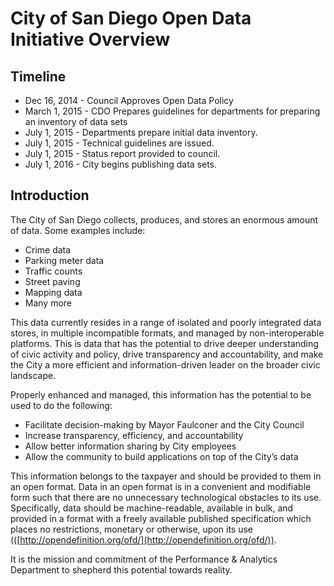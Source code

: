 # City of San Diego Open Data Initiative Overview

## Timeline
* Dec 16, 2014  - Council Approves Open Data Policy
* March 1, 2015 - CDO Prepares guidelines for departments for preparing an inventory of data sets
* July 1, 2015 - Departments prepare initial data inventory.
* July 1, 2015 - Technical guidelines are issued.
* July 1, 2015 - Status report provided to council.
* July 1, 2016 - City begins publishing data sets.

## Introduction
The City of San Diego collects, produces, and stores an enormous amount of data. Some examples include:

* Crime data
* Parking meter data
* Traffic counts
* Street paving
* Mapping data
* Many more

This data currently resides in a range of isolated and poorly integrated data stores, in multiple incompatible formats, and managed by non-interoperable platforms. This is data that has the potential to drive deeper understanding of civic activity and policy, drive transparency and accountability, and make the City a more efficient and information-driven leader on the broader civic landscape.

Properly enhanced and managed, this information has the potential to be used to do the following:

* Facilitate decision-making by Mayor Faulconer and the City Council
* Increase transparency, efficiency, and accountability
* Allow better information sharing by City employees
* Allow the community to build applications on top of the City’s data

This information belongs to the taxpayer and should be provided to them in an open format. Data in an open format is in a convenient and modifiable form such that there are no unnecessary technological obstacles to its use. Specifically, data should be machine-readable, available in bulk, and provided in a format with a freely available published specification which places no restrictions, monetary or otherwise, upon its use (([http://opendefinition.org/ofd/](http://opendefinition.org/ofd/)). 

It is the mission and commitment of the Performance & Analytics Department to shepherd this potential towards reality. 

